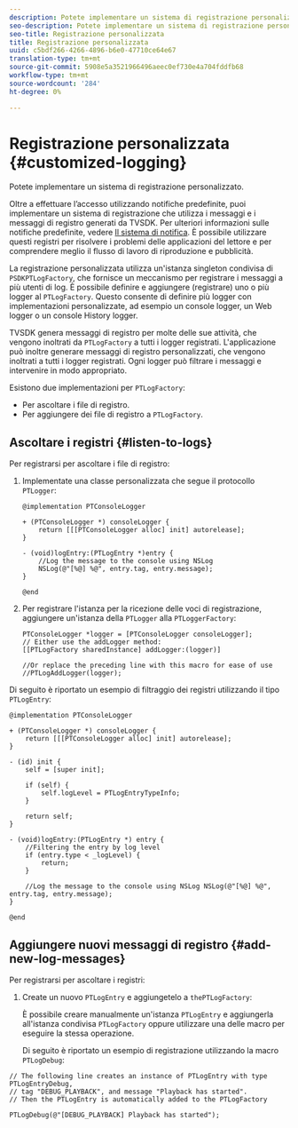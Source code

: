 ```yaml
---
description: Potete implementare un sistema di registrazione personalizzato.
seo-description: Potete implementare un sistema di registrazione personalizzato.
seo-title: Registrazione personalizzata
title: Registrazione personalizzata
uuid: c5bdf266-4266-4896-b6e0-47710ce64e67
translation-type: tm+mt
source-git-commit: 5908e5a3521966496aeec0ef730e4a704fddfb68
workflow-type: tm+mt
source-wordcount: '284'
ht-degree: 0%

---
```



# Registrazione personalizzata {#customized-logging}

Potete implementare un sistema di registrazione personalizzato.

Oltre a effettuare l’accesso utilizzando notifiche predefinite, puoi implementare un sistema di registrazione che utilizza i messaggi e i messaggi di registro generati da TVSDK. Per ulteriori informazioni sulle notifiche predefinite, vedere [Il sistema di notifica](../c-psdk-ios-1.4-notification-system/c-psdk-ios-1.4-notification-system.md). È possibile utilizzare questi registri per risolvere i problemi delle applicazioni del lettore e per comprendere meglio il flusso di lavoro di riproduzione e pubblicità.

La registrazione personalizzata utilizza un&#39;istanza singleton condivisa di `PSDKPTLogFactory`, che fornisce un meccanismo per registrare i messaggi a più utenti di log. È possibile definire e aggiungere (registrare) uno o più logger al `PTLogFactory`. Questo consente di definire più logger con implementazioni personalizzate, ad esempio un console logger, un Web logger o un console History logger.

TVSDK genera messaggi di registro per molte delle sue attività, che vengono inoltrati da `PTLogFactory` a tutti i logger registrati. L&#39;applicazione può inoltre generare messaggi di registro personalizzati, che vengono inoltrati a tutti i logger registrati. Ogni logger può filtrare i messaggi e intervenire in modo appropriato.

Esistono due implementazioni per `PTLogFactory`:

* Per ascoltare i file di registro.
* Per aggiungere dei file di registro a `PTLogFactory`.

## Ascoltare i registri {#listen-to-logs}

Per registrarsi per ascoltare i file di registro:
1. Implementate una classe personalizzata che segue il protocollo `PTLogger`:

   ```
   @implementation PTConsoleLogger 
   
   + (PTConsoleLogger *) consoleLogger { 
       return [[[PTConsoleLogger alloc] init] autorelease]; 
   } 
   
   - (void)logEntry:(PTLogEntry *)entry { 
       //Log the message to the console using NSLog  
       NSLog(@"[%@] %@", entry.tag, entry.message); 
   } 
   
   @end
   ```

1. Per registrare l&#39;istanza per la ricezione delle voci di registrazione, aggiungere un&#39;istanza della `PTLogger` alla `PTLoggerFactory`:

   ```
   PTConsoleLogger *logger = [PTConsoleLogger consoleLogger]; 
   // Either use the addLogger method: 
   [[PTLogFactory sharedInstance] addLogger:(logger)] 
   
   //Or replace the preceding line with this macro for ease of use 
   //PTLogAddLogger(logger); 
   ```

<!--<a id="example_3738B5A8B4C048D28695E62297CF39E3"></a>-->

Di seguito è riportato un esempio di filtraggio dei registri utilizzando il tipo `PTLogEntry`:

```
@implementation PTConsoleLogger 
 
+ (PTConsoleLogger *) consoleLogger { 
    return [[[PTConsoleLogger alloc] init] autorelease]; 
} 
 
- (id) init { 
    self = [super init]; 
 
    if (self) { 
        self.logLevel = PTLogEntryTypeInfo; 
    } 
 
    return self; 
} 
 
- (void)logEntry:(PTLogEntry *) entry { 
    //Filtering the entry by log level  
    if (entry.type < _logLevel) { 
        return; 
    } 
 
    //Log the message to the console using NSLog NSLog(@"[%@] %@", entry.tag, entry.message); 
} 
 
@end
```

## Aggiungere nuovi messaggi di registro {#add-new-log-messages}

Per registrarsi per ascoltare i registri:
1. Create un nuovo `PTLogEntry` e aggiungetelo a `thePTLogFactory`:

   È possibile creare manualmente un&#39;istanza `PTLogEntry` e aggiungerla all&#39;istanza condivisa `PTLogFactory` oppure utilizzare una delle macro per eseguire la stessa operazione.

   Di seguito è riportato un esempio di registrazione utilizzando la macro `PTLogDebug`:

<!--<a id="example_F014436E1686468F941F4EBD1A21B18E"></a>-->

```
// The following line creates an instance of PTLogEntry with type PTLogEntryDebug, 
// tag "DEBUG_PLAYBACK", and message "Playback has started". 
// Then the PTLogEntry is automatically added to the PTLogFactory  
 
PTLogDebug(@"[DEBUG_PLAYBACK] Playback has started");
```
